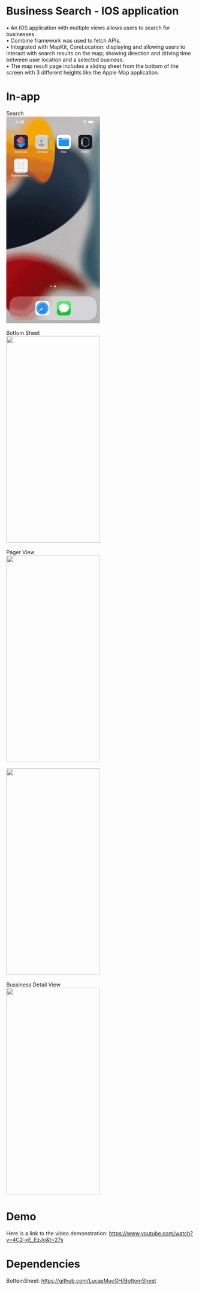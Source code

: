 # Business Search - IOS application
•	An IOS application with multiple views allows users to search for businesses.<br />
•	Combine framework was used to fetch APIs.<br />
•	Integrated with MapKit, CoreLocation: displaying and allowing users to interact with search results on the map; showing direction and driving time between user location and a selected business.<br />
•	The map result page includes a sliding sheet from the bottom of the screen with 3 different heights like the Apple Map application.


# In-app
Search <br />
<img src = "https://github.com/LongSen19/BusinessSearch/blob/main/InAppImages/start.gif" width="250" height="550">

Bottom Sheet <br />
<img src = "https://github.com/LongSen19/BusinessSearch/blob/main/InAppImages/bottomSheet.gif" width="250" height="550">

Pager View <br />
<img src = "https://github.com/LongSen19/BusinessSearch/blob/main/InAppImages/PagerView1.gif" width="250" height="550">

<img src = "https://github.com/LongSen19/BusinessSearch/blob/main/InAppImages/PagerView2.gif" width="250" height="550">

Bussiness Detail View <br />
<img src = "https://github.com/LongSen19/BusinessSearch/blob/main/InAppImages/detail.gif" width="250" height="550">

# Demo
Here is a link to the video demonstration: https://www.youtube.com/watch?v=4C2-xE_EzJo&t=27s

# Dependencies
BottemSheet: https://github.com/LucasMucGH/BottomSheet
